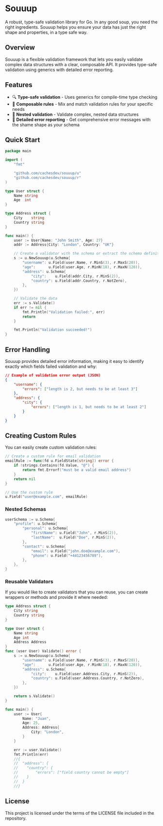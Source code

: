 # Souuup

A robust, type-safe validation library for Go. In any good soup, you need the right ingredients. Souuup helps you ensure your data has just the right shape and properties, in a type safe way.

## Overview

Souuup is a flexible validation framework that lets you easily validate complex data structures with a clear, composable API. It provides type-safe validation using generics with detailed error reporting.

## Features

- 🔍 **Type-safe validation** - Uses generics for compile-time type checking
- 🧩 **Composable rules** - Mix and match validation rules for your specific needs
- 🌳 **Nested validation** - Validate complex, nested data structures
- 🚦 **Detailed error reporting** - Get comprehensive error messages with the shame shape as your schema

## Quick Start

```go
package main

import (
    "fmt"

    "github.com/cachesdev/souuup/u"
    "github.com/cachesdev/souuup/r"
)

type User struct {
	Name string
	Age  int
}

type Address struct {
	City    string
	Country string
}

func main() {
	user := User{Name: "John Smith", Age: 27}
	addr := Address{City: "London", Country: "UK"}

	// Create a validator with the schema or extract the schema definition, if you prefer.
	s := u.NewSouuup(u.Schema{
		"username": u.Field(user.Name, r.MinS(3), r.MaxS(20)),
		"age":      u.Field(user.Age, r.MinN(18), r.MaxN(120)),
		"address": u.Schema{
			"city":    u.Field(addr.City, r.MinS(2)),
			"country": u.Field(addr.Country, r.NotZero),
		},
	})

	// Validate the data
	err := s.Validate()
	if err != nil {
		fmt.Println("Validation failed:", err)
		return
	}

	fmt.Println("Validation succeeded!")
}
```

## Error Handling

Souuup provides detailed error information, making it easy to identify exactly which fields failed validation and why:

```json
// Example of validation error output (JSON)
{
    "username": {
        "errors": ["length is 2, but needs to be at least 3"]
    },
    "address": {
        "city": {
            "errors": ["length is 1, but needs to be at least 2"]
        }
    }
}
```

## Creating Custom Rules

You can easily create custom validation rules:

```go
// Create a custom rule for email validation
emailRule := func(fd u.FieldState[string]) error {
    if !strings.Contains(fd.Value, "@") {
        return fmt.Errorf("must be a valid email address")
    }
    return nil
}

// Use the custom rule
u.Field("user@example.com", emailRule)
```

### Nested Schemas

```go
userSchema := u.Schema{
    "profile": u.Schema{
        "personal": u.Schema{
            "firstName": u.Field("John", r.MinS(2)),
            "lastName":  u.Field("Doe", r.MinS(2)),
        },
        "contact": u.Schema{
            "email": u.Field("john.doe@example.com"),
            "phone": u.Field("+44123456789"),
        },
    },
}
```

### Reusable Validators

If you would like to create validators that you can reuse, you can create wrappers or methods and provide it where needed:

```go
type Address struct {
	City string
	Country string
}

type User struct {
	Name string
	Age int
	Address Address
}
func (user User) Validate() error {
	s := u.NewSouuup(u.Schema{
		"username": u.Field(user.Name, r.MinS(3), r.MaxS(20)),
		"age":      u.Field(user.Age, r.MinN(18), r.MaxN(120)),
		"address": u.Schema{
			"city":    u.Field(user.Address.City, r.MinS(2)),
			"country": u.Field(user.Address.Country, r.NotZero),
		},
	})

    return s.Validate()
}

func main() {
	user := User{
		Name: "Juan",
		Age: 25,
		Address: Address{
			City: "London",
		}
	}

	err := user.Validate()
	fmt.Println(err)
	//{
	//  "address": {
	//    "country": {
	//        "errors": ["field country cannot be empty"]
	//    }
	//  }
	//}
```

## License

This project is licensed under the terms of the LICENSE file included in the repository.

